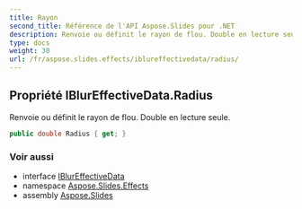 ```yaml
---
title: Rayon
second_title: Référence de l'API Aspose.Slides pour .NET
description: Renvoie ou définit le rayon de flou. Double en lecture seule.
type: docs
weight: 30
url: /fr/aspose.slides.effects/iblureffectivedata/radius/
---
```


## Propriété IBlurEffectiveData.Radius

Renvoie ou définit le rayon de flou. Double en lecture seule.

```csharp
public double Radius { get; }
```

### Voir aussi

* interface [IBlurEffectiveData](../../iblureffectivedata)
* namespace [Aspose.Slides.Effects](../../iblureffectivedata)
* assembly [Aspose.Slides](../../../)

<!-- NE PAS ÉDITER : généré par xmldocmd pour Aspose.Slides.dll -->